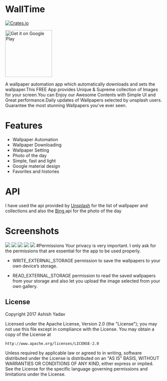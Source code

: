 # WallTime

[![Crates.io](https://img.shields.io/crates/l/rustc-serialize.svg?maxAge=2592000)]()

<a href='https://play.google.com/store/apps/details?id=ay3524.com.wallpapertime&utm_source=global_co&utm_medium=prtnr&utm_content=Mar2515&utm_campaign=PartBadge&pcampaignid=MKT-Other-global-all-co-prtnr-py-PartBadge-Mar2515-1'><img width="150" alt='Get it on Google Play' src='https://play.google.com/intl/en_us/badges/images/generic/en_badge_web_generic.png'/></a>

A wallpaper automation app which automatically downloads and sets the wallpaper.This FREE App provides Unique & Supreme collection of Images for your screen.You can Enjoy our Awesome Contents with Simple UI and Great performance.Daily updates of Wallpapers selected by unsplash users. Guarantee the most stunning Wallpapers you've ever seen.
# Features
- Wallpaper Automation</br>
- Wallpaper Downloading</br>
- Wallpaper Setting</br>
- Photo of the day</br>
- Simple, fast and light</br>
- Google material design</br>
- Favorites and histories</br>
# API
I have used the api provided by <a href="http://www.unsplash.com/">Unsplash</a> for the list of wallpaper and collections and also the <a href="http://www.bing.com/HPImageArchive.aspx?format=js&idx=0&n=10&mkt=en-US" >Bing </a> api for the photo of the day
# Screenshots

![](https://raw.github.com/ay3524/WallTime/master/device-2017-02-18-002825.png)
![](https://raw.github.com/ay3524/WallTime/master/device-2017-02-18-003227.png)
![](https://raw.github.com/ay3524/WallTime/master/device-2017-02-18-003750.png)
![](https://raw.github.com/ay3524/WallTime/master/device-2017-02-18-003838.png)
![](https://raw.github.com/ay3524/WallTime/master/device-2017-02-18-003124.png)
#Permissions
Your privacy is very important. I only ask for the permissions that are essential for the app to be used properly.

- WRITE_EXTERNAL_STORAGE permission to save the wallpapers to your own device’s storage.

- READ_EXTERNAL_STORAGE permission to read the saved wallpapers from your storage and also let you upload the image selected from your own gallery.

## License

Copyright 2017 Ashish Yadav

Licensed under the Apache License, Version 2.0 (the "License");
you may not use this file except in compliance with the License.
You may obtain a copy of the License at

    http://www.apache.org/licenses/LICENSE-2.0

Unless required by applicable law or agreed to in writing, software
distributed under the License is distributed on an "AS IS" BASIS,
WITHOUT WARRANTIES OR CONDITIONS OF ANY KIND, either express or implied.
See the License for the specific language governing permissions and
limitations under the License.
